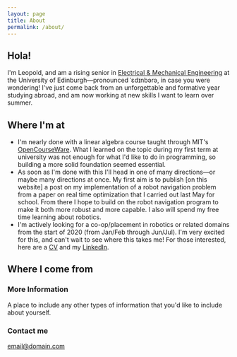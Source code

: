 ```yaml
---
layout: page
title: About
permalink: /about/
---
```


## Hola!

I'm Leopold, and am a rising senior in [Electrical & Mechanical Engineering](https://www.ed.ac.uk/studying/undergraduate/degrees/index.php?action=programme&code=HHH6) at the University of Edinburgh—pronounced ˈɛdɪnbərə, in case you were wondering!
I've just come back from an unforgettable and formative year studying abroad, and am now working at new skills I want to learn over summer.

## Where I'm at
* I'm nearly done with a linear algebra course taught through MIT's [OpenCourseWare](https://ocw.mit.edu/courses/mathematics/18-06-linear-algebra-spring-2010/). What I learned on the topic during my first term at university was not enough for what I'd like to do in programming, so building a more solid foundation seemed essential.
* As soon as I'm done with this I'll head in one of many directions—or maybe many directions at once. My first aim is to publish \[on this website] a post on my implementation of a robot navigation problem from a paper on real time optimization that I carried out last May for school. From there I hope to build on the robot navigation program to make it both more robust and more capable. I also will spend my free time learning about robotics.
* I'm actively looking for a co-op/placement in robotics or related domains from the start of 2020 (from Jan/Feb through Jun/Jul). I'm very excited for this, and can't wait to see where this takes me! For those interested, here are a [CV](https://www.visualcv.com/leopold-t/) and my [LinkedIn](www.linkedin.com/in/leopold-t).

## Where I come from

### More Information

A place to include any other types of information that you'd like to include about yourself.

### Contact me

[email@domain.com](mailto:email@domain.com)
